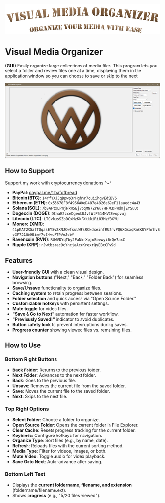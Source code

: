 <img src="https://github.com/1LoafaBread/Visual-Media-Organizer/blob/main/Banner.png?raw=true" alt="Visual Media Organizer Banner">  

# Visual Media Organizer  
**(GUI)** Easily organize large collections of media files. This program lets you select a folder and review files one at a time, displaying them in the application window so you can choose to save or skip to the next.  

<img src="https://github.com/1LoafaBread/Visual-Media-Organizer/blob/main/ProgramImage.png?raw=true" alt="Visual Media Organizer Image">  

## How to Support  
Support my work with cryptocurrency donations ^~^  
- **PayPal**: [paypal.me/1loafofbread](https://www.paypal.com/paypalme/1loafofbread)  
- **Bitcoin (BTC)**: `14YfYXJJqDpwp3rHghhr7cuiihgvEdSBV6`  
- **Ethereum (ETH)**: `0x53678F8f4966ADeD487e4826e69eF11aaedc4a43`  
- **Solana (SOL)**: `7bSAFtxLPmjHkW5Ej7pqMN7Zr6u7HF7CDFWdmjEYSuUq`  
- **Dogecoin (DOGE)**: `D8naE2zceDgeobUJvfWtP514HVXEvopvuj`  
- **Litecoin (LTC)**: `LTCvkusSZoDCxMzKkFXkkkiRi83MzfBXYU`  
- **Monero (XMR)**: `41pKAT2XGafTQqasEYSw2XNJCwfsuLWPsRCkdxeinfRU2rvPQ6XGsxqRnBKUYPhrhvSoGF721Qb9Bimf7eS4vuPTPVoJdbY`  
- **Ravencoin (RVN)**: `RUWVDYqTby2PaNhrXpjoBevwyi6rQe7axC`  
- **Ripple (XRP)**: `rJwtbzoac9cYncjaAceKrexrQyEBcCFw9d`  

## Features  
- **User-friendly GUI** with a clean visual design.  
- **Navigation buttons** ("Next," "Back," "Folder Back") for seamless browsing.  
- **Save/Unsave** functionality to organize files.  
- **Caching system** to retain progress between sessions.  
- **Folder selection** and quick access via "Open Source Folder."  
- **Customizable hotkeys** with persistent settings.  
- **Mute toggle** for video files.  
- **"Save & Go to Next"** automation for faster workflow.  
- **"Previously Saved!"** indicator to avoid duplicates.  
- **Button safety lock** to prevent interruptions during saves.  
- **Progress counter** showing viewed files vs. remaining files.  

## How to Use  
### **Bottom Right Buttons**  
- **Back Folder**: Returns to the previous folder.  
- **Next Folder**: Advances to the next folder.  
- **Back**: Goes to the previous file.  
- **Unsave**: Removes the current file from the saved folder.  
- **Save**: Moves the current file to the saved folder.  
- **Next**: Skips to the next file.  

### **Top Right Options**  
- **Select Folder**: Choose a folder to organize.  
- **Open Source Folder**: Opens the current folder in File Explorer.  
- **Clear Cache**: Resets progress tracking for the current folder.  
- **Keybinds**: Configure hotkeys for navigation.  
- **Organize Type**: Sort files (e.g., by name, date).  
- **Refresh**: Reloads files with the current sorting method.  
- **Media Type**: Filter for videos, images, or both.  
- **Mute Video**: Toggle audio for video playback.  
- **Save Goto Next**: Auto-advance after saving.  

### **Bottom Left Text**  
- Displays the **current foldername, filename, and extension** (foldername/filename.ext).
- Shows **progress** (e.g., "5/20 files viewed").  
